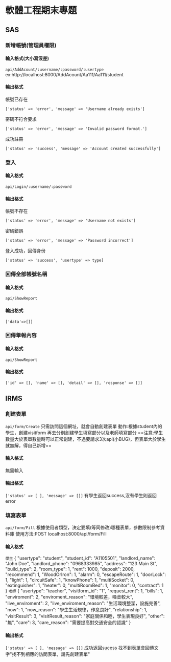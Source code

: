 # 軟體工程期末專題
## SAS
### 新增帳號(管理員權限)
#### 輸入格式(大小寫沒差)
``
api/AddAcount/:username/:password/:usertype
``
ex:http://localhost:8000/AddAcount/Aa111/Aa111/student
#### 輸出格式
帳號已存在

``
['status' => 'error', 'message' => 'Username already exists']
``

密碼不符合要求

``
['status' => 'error', 'message' => 'Invalid password format.']
``

成功註冊

``
['status' => 'success', 'message' => 'Account created successfully']
``
### 登入
#### 輸入格式
``
api/Login/:username/:password
``
#### 輸出格式
帳號不存在

``
['status' => 'error', 'message' => 'Username not exists']
``

密碼錯誤

``
['status' => 'error', 'message' => 'Password incorrect']
``

登入成功，回傳身份

``
['status' => 'success', 'usertype' => type]
``

### 回傳全部帳號名稱
#### 輸入格式
``
api/ShowReport
``
#### 輸出格式

``
['data'=>[]]
``
### 回傳舉報內容
#### 輸入格式
``
api/ShowReport
``
#### 輸出格式
``
['id' => [], 'name' => [], 'detail' => [], 'response' => []]
``

## IRMS
### 創建表單
`api/form/Create`
只需訪問這個網址，就會自動創建表單
動作:根據student內的學生，創建visitform
再去分別創建學生填寫部分以及老師填寫部分
==注意:學生數量大於表單數量時可以正常創建，不過要請求3次api(小BUG)，但表單大於學生就無解，得自己新增==
#### 輸入格式
無需輸入
#### 輸出格式
``['status' => [ ], 'message' => []]``
有學生返回success,沒有學生則返回error
### 填寫表單
`api/form/Fill`
根據使用者類型，決定要填(等同修改)哪種表單，參數限制參考資料庫
使用方法:POST localhost:8000/api/form/Fill
#### 輸入格式
`學生`
{
  "usertype": "student",
  "student_id": "A1105501",
  "landlord_name": "John Doe",
  "landlord_phone": "0968333985",
  "address": "123 Main St",
  "build_type": 2,
  "room_type": 1,
  "rent": 1000,
  "deposit": 2000,
  "recommend": 1,
  "WoodOrIron": 1,
  "alarm": 0,
  "escapeRoute": 1,
  "doorLock": 1,
  "light": 1,
  "circuitSafe": 1,
  "knowPhone": 1,
  "multiSocket": 0,
  "extinguisher": 1,
  "heater": 0,
  "multiRoomBed": 1,
  "monitor": 0,
  "contract": 1
}
`老師`
{
  "usertype": "teacher",
  "visitform_id": "1",
  "request_rent": 1,
  "bills": 1,
  "enviroment": 2,
  "enviroment_reason": "環境較差，噪音較大",
  "live_enviroment": 2,
  "live_enviroment_reason": "生活環境整潔，設施完善",
  "now": 1,
  "now_reason": "學生生活規律，作息良好",
  "relationship": 1,
  "visitResult": 3,
  "visitResult_reason": "家庭關係和睦，學生表現良好",
  "other": "無",
  "care": 3,
  "care_reason": "需要提高對交通安全的認識"
}
#### 輸出格式
``['status' => [ ], 'message' => []]``
成功返回sucess
找不到表單會回傳文字"找不到相應的訪問表單，請先創建表單"

